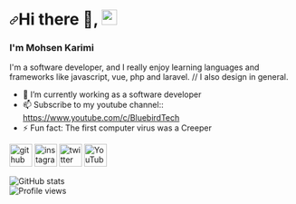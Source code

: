 <h1 dir="auto"><a id="user-content-Hello" class="anchor" aria-hidden="true" href="#Hello"><svg class="octicon octicon-link" viewBox="0 0 16 16" version="1.1" width="16" height="16" aria-hidden="true"><path fill-rule="evenodd" d="M7.775 3.275a.75.75 0 001.06 1.06l1.25-1.25a2 2 0 112.83 2.83l-2.5 2.5a2 2 0 01-2.83 0 .75.75 0 00-1.06 1.06 3.5 3.5 0 004.95 0l2.5-2.5a3.5 3.5 0 00-4.95-4.95l-1.25 1.25zm-4.69 9.64a2 2 0 010-2.83l2.5-2.5a2 2 0 012.83 0 .75.75 0 001.06-1.06 3.5 3.5 0 00-4.95 0l-2.5 2.5a3.5 3.5 0 004.95 4.95l1.25-1.25a.75.75 0 00-1.06-1.06l-1.25 1.25a2 2 0 01-2.83 0z"></path></svg></a>Hi there 👋, <a target="_blank" rel="noopener noreferrer" href="https://user-images.githubusercontent.com/5679180/79618120-0daffb80-80be-11ea-819e-d2b0fa904d07.gif"><img src="https://user-images.githubusercontent.com/5679180/79618120-0daffb80-80be-11ea-819e-d2b0fa904d07.gif" width="27px" style="max-width: 100%;"></a></h1>

<!-- ### Hi there 👋,  -->
### I'm Mohsen Karimi
I'm a software developer, and I really enjoy learning languages and frameworks like javascript, vue, php and laravel. // I also design in general.


- 🔭 I’m currently working as a software developer 
- 📫 Subscribe to my youtube channel:: https://www.youtube.com/c/BluebirdTech 
- ⚡ Fun fact: The first computer virus was a Creeper 


[<img src='https://cdn.jsdelivr.net/npm/simple-icons@3.0.1/icons/github.svg' alt='github' height='40'>](https://github.com/mohsenkarimi-mk)  [<img src='https://cdn.jsdelivr.net/npm/simple-icons@3.0.1/icons/instagram.svg' alt='instagram' height='40'>](https://www.instagram.com/mohsen.karimi.mk/)  [<img src='https://cdn.jsdelivr.net/npm/simple-icons@3.0.1/icons/twitter.svg' alt='twitter' height='40'>](https://twitter.com/Mohsen__karimi)  [<img src='https://cdn.jsdelivr.net/npm/simple-icons@3.0.1/icons/youtube.svg' alt='YouTube' height='40'>](https://www.youtube.com/channel/https://www.youtube.com/c/BluebirdTech)  

![GitHub stats](https://github-readme-stats.vercel.app/api?username=mohsenkarimi-mk&show_icons=true)  
![Profile views](https://gpvc.arturio.dev/mohsenkarimi-mk) 

